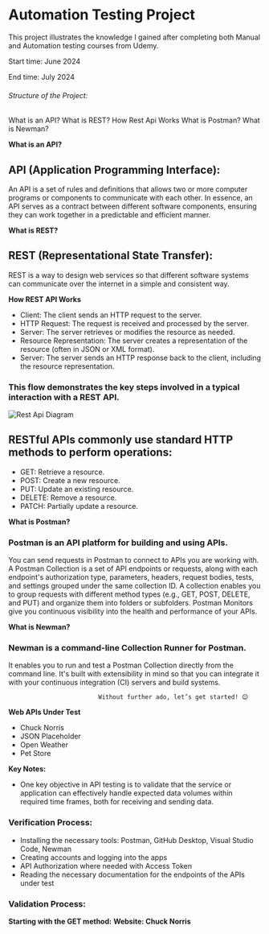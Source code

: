 
# Automation Testing Project

This project illustrates the knowledge I gained after completing both Manual and Automation testing courses from Udemy.

Start time: June 2024

End time: July 2024

###### Structure of the Project:

 What is an API?
 What is REST?
 How Rest Api Works
 What is Postman?
 What is Newman?

**What is an API?** 
## API (Application Programming Interface):
An API is a set of rules and definitions that allows two or more computer programs or components to communicate with each other. In essence, an API serves as a contract between different software components, ensuring they can work together in a predictable and efficient manner.

**What is REST?**
## REST (Representational State Transfer):
REST is a way to design web services so that different software systems can communicate over the internet in a simple and consistent way.

**How REST API Works**
- Client: The client sends an HTTP request to the server.
- HTTP Request: The request is received and processed by the server.
- Server: The server retrieves or modifies the resource as needed.
- Resource Representation: The server creates a representation of the resource (often in JSON or XML format).
- Server: The server sends an HTTP response back to the client, including the resource representation.

### This flow demonstrates the key steps involved in a typical interaction with a REST API.

![Rest Api Diagram](https://github.com/Iulia-Calota/Testing-Automation-New/blob/main/Api%20Rest%20.png)

## RESTful APIs commonly use standard HTTP methods to perform operations:
- GET: Retrieve a resource.
- POST: Create a new resource.
- PUT: Update an existing resource.
- DELETE: Remove a resource.
- PATCH: Partially update a resource.

**What is Postman?**
### Postman is an API platform for building and using APIs. 
You can send requests in Postman to connect to APIs you are working with. A Postman Collection is a set of API endpoints or requests, along with each endpoint's authorization type, parameters, headers, request bodies, tests, and settings grouped under the same collection ID.
A collection enables you to group requests with different method types (e.g., GET, POST, DELETE, and PUT) and organize them into folders or subfolders.
Postman Monitors give you continuous visibility into the health and performance of your APIs.

**What is Newman?**
### Newman is a command-line Collection Runner for Postman. 
It enables you to run and test a Postman Collection directly from the command line. It's built with extensibility in mind so that you can integrate it with your continuous integration (CI) servers and build systems.



                             Without further ado, let’s get started! 😊


**Web APIs Under Test**
- Chuck Norris
- JSON Placeholder
- Open Weather
- Pet Store

**Key Notes:**
- One key objective in API testing is to validate that the service or application can effectively handle expected data volumes within required time frames, both for receiving and sending data.

### Verification Process:
- Installing the necessary tools: Postman, GitHub Desktop, Visual Studio Code, Newman
- Creating accounts and logging into the apps
- API Authorization where needed with Access Token
- Reading the necessary documentation for the endpoints of the APIs under test

### Validation Process:
**Starting with the GET method:**
**Website: Chuck Norris**













